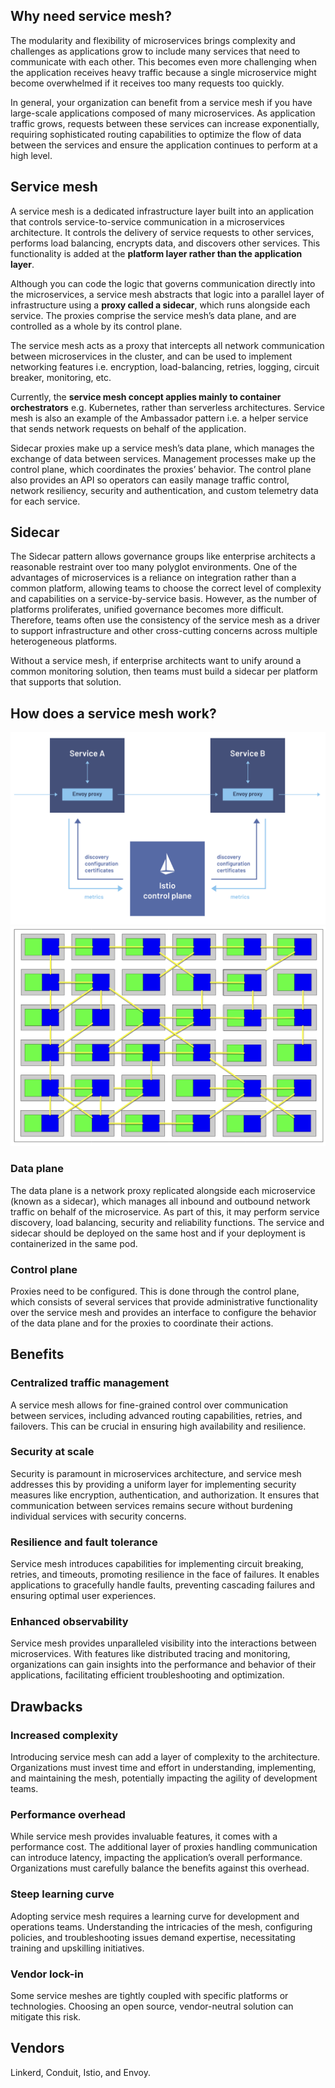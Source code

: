 ## Why need service mesh?

The modularity and flexibility of microservices brings complexity and challenges as applications grow to include many services that need to communicate with each other. This becomes even more challenging when the application receives heavy traffic because a single microservice might become overwhelmed if it receives too many requests too quickly.

In general, your organization can benefit from a service mesh if you have large-scale applications composed of many microservices. As application traffic grows, requests between these services can increase exponentially, requiring sophisticated routing capabilities to optimize the flow of data between the services and ensure the application continues to perform at a high level.

## Service mesh

A service mesh is a dedicated infrastructure layer built into an application that controls service-to-service communication in a microservices architecture. It controls the delivery of service requests to other services, performs load balancing, encrypts data, and discovers other services. This functionality is added at the **platform layer rather than the application layer**.

Although you can code the logic that governs communication directly into the microservices, a service mesh abstracts that logic into a parallel layer of infrastructure using a **proxy called a sidecar**, which runs alongside each service. The proxies comprise the service mesh’s data plane, and are controlled as a whole by its control plane.

The service mesh acts as a proxy that intercepts all network communication between microservices in the cluster, and can be used to implement networking features i.e. encryption, load-balancing, retries, logging, circuit breaker, monitoring, etc.

Currently, the **service mesh concept applies mainly to container orchestrators** e.g. Kubernetes, rather than serverless architectures. Service mesh is also an example of the Ambassador pattern i.e. a helper service that sends network requests on behalf of the application.

Sidecar proxies make up a service mesh’s data plane, which manages the exchange of data between services. Management processes make up the control plane, which coordinates the proxies’ behavior. The control plane also provides an API so operators can easily manage traffic control, network resiliency, security and authentication, and custom telemetry data for each service.

## Sidecar

The Sidecar pattern allows governance groups like enterprise architects a reasonable restraint over too many polyglot environments. One of the advantages of microservices is a reliance on integration rather than a common platform, allowing teams to choose the correct level of complexity and capabilities on a service-by-service basis. However, as the number of platforms proliferates, unified governance becomes more difficult. Therefore, teams often use the consistency of the service mesh as a driver to support infrastructure and other cross-cutting concerns across multiple heterogeneous platforms.

Without a service mesh, if enterprise architects want to unify around a common monitoring solution, then teams must build a sidecar per platform that supports that solution.

## How does a service mesh work?

<img src="../assets/service-mesh.png">

<img src="../assets/service-mesh-links.png">

### Data plane

The data plane is a network proxy replicated alongside each microservice (known as a sidecar), which manages all inbound and outbound network traffic on behalf of the microservice. As part of this, it may perform service discovery, load balancing, security and reliability functions. The service and sidecar should be deployed on the same host and if your deployment is containerized in the same pod.

### Control plane

Proxies need to be configured. This is done through the control plane, which consists of several services that provide administrative functionality over the service mesh and provides an interface to configure the behavior of the data plane and for the proxies to coordinate their actions.

## Benefits

### Centralized traffic management

A service mesh allows for fine-grained control over communication between services, including advanced routing capabilities, retries, and failovers. This can be crucial in ensuring high availability and resilience.

### Security at scale

Security is paramount in microservices architecture, and service mesh addresses this by providing a uniform layer for implementing security measures like encryption, authentication, and authorization. It ensures that communication between services remains secure without burdening individual services with security concerns.

### Resilience and fault tolerance

Service mesh introduces capabilities for implementing circuit breaking, retries, and timeouts, promoting resilience in the face of failures. It enables applications to gracefully handle faults, preventing cascading failures and ensuring optimal user experiences.

### Enhanced observability

Service mesh provides unparalleled visibility into the interactions between microservices. With features like distributed tracing and monitoring, organizations can gain insights into the performance and behavior of their applications, facilitating efficient troubleshooting and optimization.

## Drawbacks

### Increased complexity

Introducing service mesh can add a layer of complexity to the architecture. Organizations must invest time and effort in understanding, implementing, and maintaining the mesh, potentially impacting the agility of development teams.

### Performance overhead

While service mesh provides invaluable features, it comes with a performance cost. The additional layer of proxies handling communication can introduce latency, impacting the application’s overall performance. Organizations must carefully balance the benefits against this overhead.

### Steep learning curve

Adopting service mesh requires a learning curve for development and operations teams. Understanding the intricacies of the mesh, configuring policies, and troubleshooting issues demand expertise, necessitating training and upskilling initiatives.

### Vendor lock-in

Some service meshes are tightly coupled with specific platforms or technologies. Choosing an open source, vendor-neutral solution can mitigate this risk.

## Vendors

Linkerd, Conduit, Istio, and Envoy.
